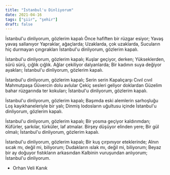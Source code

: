 ```yaml
---
title: "İstanbul'u Dinliyorum"
date: 2021-04-16
tags: ["şiir", "şehir"]
draft: false
---
```


İstanbul'u dinliyorum, gözlerim kapalı
Önce hafiften bir rüzgar esiyor;
Yavaş yavaş sallanıyor
Yapraklar, ağaçlarda;
Uzaklarda, çok uzaklarda,
Sucuların hiç durmayan çıngırakları
İstanbul'u dinliyorum, gözlerim kapalı.

İstanbul'u dinliyorum, gözlerim kapalı;
Kuşlar geçiyor, derken;
Yükseklerden, sürü sürü, çığlık çığlık.
Ağlar çekiliyor dalyanlarda;
Bir kadının suya değiyor ayakları;
İstanbul'u dinliyorum, gözlerim kapalı.

İstanbul'u dinliyorum, gözlerim kapalı;
Serin serin Kapalıçarşı
Cıvıl cıvıl Mahmutpaşa
Güvercin dolu avlular
Çekiç sesleri geliyor doklardan
Güzelim bahar rüzgarında ter kokuları;
İstanbul'u dinliyorum, gözlerim kapalı.

İstanbul'u dinliyorum, gözlerim kapalı;
Başımda eski alemlerin sarhoşluğu
Loş kayıkhaneleriyle bir yalı;
Dinmiş lodosların uğultusu içinde
İstanbul'u dinliyorum, gözlerim kapalı.

İstanbul'u dinliyorum, gözlerim kapalı;
Bir yosma geçiyor kaldırımdan;
Küfürler, şarkılar, türküler, laf atmalar.
Birşey düşüyor elinden yere;
Bir gül olmalı;
İstanbul'u dinliyorum, gözlerim kapalı.

İstanbul'u dinliyorum, gözlerim kapalı;
Bir kuş çırpınıyor eteklerinde;
Alnın sıcak mı, değil mi, biliyorum;
Dudakların ıslak mı, değil mi, biliyorum;
Beyaz bir ay doğuyor fıstıkların arkasından
Kalbinin vuruşundan anlıyorum;
İstanbul'u dinliyorum.

- Orhan Veli Kanık